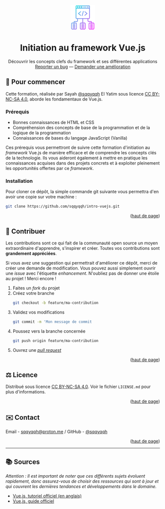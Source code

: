 <a name="readme-top"></a>

<!-- PROJECT LOGO -->
<br />
<div align="center">
  <a href="https://github.com/sqqyqqh/intro-vuejs">
    <img src="framework.png" alt="Logo" width="80" height="80">
  </a>

<h1 align="center">Initiation au framework Vue.js</h1>

  <p align="center">
    Découvrir les concepts clefs du framework et ses différentes applications
    <br />
    <a href="https://github.com/sqqyqqh/intro-vuejs/issues">Reporter un bug</a>
    —
    <a href="https://github.com/sqqyqqh/intro-vuejs/issues">Demander une amélioration</a>
  </p>
</div>

## 🚀 Pour commencer

Cette formation, réalisée par Sayah [@sqqyqqh](https://github.com/sqqyqqh) El Yatim sous licence [CC BY-NC-SA 4.0](https://creativecommons.org/licenses/by-nc-sa/4.0/deed.fr), aborde les fondamentaux de Vue.js.

### Prérequis

* Bonnes connaissances de HTML et CSS
* Compréhension des concepts de base de la programmation et de la logique de la programmation
* Connaissances de bases du langage JavaScript (Vanilla)

Ces prérequis vous permettront de suivre cette formation d'initiation au _framework_ Vue.js de manière efficace et de comprendre les concepts clés de la technologie. Ils vous aideront également à mettre en pratique les connaissances acquises dans des projets concrets et à exploiter pleinement les opportunités offertes par ce _framework_.

### Installation
Pour cloner ce dépôt, la simple commande git suivante vous permettra d'en avoir une copie sur votre machine :

   ```sh
   git clone https://github.com/sqqyqqh/intro-vuejs.git
   ```

<p align="right">(<a href="#readme-top">haut de page</a>)</p>


<!-- CONTRIBUTING -->
## 🤝 Contribuer
Les contributions sont ce qui fait de la communauté open source un moyen extraordinaire d'apprendre, s'inspirer et créer. Toutes vos contributions sont **grandement appréciées**.

Si vous avez une suggestion qui permettrait d'améliorer ce dépôt, merci de créer une demande de modification. Vous pouvez aussi simplement ouvrir une _issue_ avec l'étiquette _enhancement_.
N'oubliez pas de donner une étoile au projet ! Merci encore !

1. Faites un _fork_ du projet
2. Créez votre branche
    ```sh
    git checkout -b feature/ma-contribution
    ```
3. Validez vos modifications 
    ```sh
    git commit -m 'Mon message de commit
    ```
4. Poussez vers la branche concernée
    ```sh
    git push origin feature/ma-contribution
    ```
5. Ouvrez une _[pull request](https://docs.github.com/fr/pull-requests/collaborating-with-pull-requests/proposing-changes-to-your-work-with-pull-requests/about-pull-requests)_

<p align="right">(<a href="#readme-top">haut de page</a>)</p>


<!-- LICENSE -->
## ⚖️ Licence

Distribué sous licence [CC BY-NC-SA 4.0](https://creativecommons.org/licenses/by-nc-sa/4.0/deed.fr). Voir le fichier `LICENSE.md` pour plus d'informations.

<p align="right">(<a href="#readme-top">haut de page</a>)</p>


<!-- CONTACT -->
## ✉️ Contact

Email - [sqqyqqh@proton.me](mailto:sqqyqqh@proton.me) / GitHub - [@sqqyqqh](https://github.com/github_username/repo_name)

<p align="right">(<a href="#readme-top">haut de page</a>)</p>

---
<!-- SOURCES -->
## 📚 Sources
_Attention : Il est important de noter que ces différents sujets évoluent rapidement, donc assurez-vous de choisir des ressources qui sont à jour et qui couvrent les dernières tendances et développements dans le domaine._
- [Vue.js, tutoriel officiel (en anglais)](https://vuejs.org/tutorial/)
- [Vue.js, guide officiel](https://fr.vuejs.org/guide/introduction.html)
